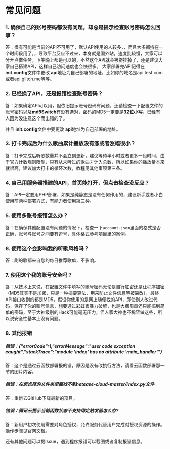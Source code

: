 # 常见问题

### 1. 确保自己的账号密码都没有问题，却总是提示检查账号密码怎么回事？

答：很有可能是当前的API不可用了，默认API使用的人较多，，而且大多都挤在一个时间段用了，，导致平台反应不过来，本身就是国外站，速度比较慢，大家可以分开点做任务，下午晚上都是可以的，不然这个API就会被挤挂掉了，还是建议大家自己搭建API，这样自己访问速度也会快很多。
大家部署完API记得在 **init.config**文件中更改 **api**地址为自己部署的地址，比如你的域名是api.test.com或者api.glitch.me等等。

### 2. 已经换了API，还是报错检查账号密码？

答：如果确定API可以用，但依旧提示账号密码有问题，还请检查一下配置文件的账号密码以及**md5Switch**有没有选对，密码的MD5一定要是**32位小写**，已经有人因为没注意这个而出错的了。

并且 **init.config**文件中要更改 **api**地址为自己部署的地址。

### 3. 打卡完成后为什么歌曲累计播放没有涨或者涨幅很小？

答：打卡完成后听歌数量并不会立刻更新，建议等待半小时或者更多一段时间，由于官方计数规则限制，只有从未听过的歌曲才计入总数，所以如果你的播放量本来就很高，建议加大打卡的循环次数，教程见其他事项第三条。

### 4. 自己用服务器搭建的API，首页能打开，但点击检查没反应？

答：API一定要用PHP部署，如果是纯静态是没有任何作用的，建议新手或者小白使用前两种部署方式，有能力者使用第三种。

### 5. 使用多账号报错怎么办？

答：在确保其他配置没有问题的情况下，检查一下`account.json`里面的格式是否正确，账号与账号之间要有逗号，具体格式参考项目里的案例。

### 6. 使用这个会影响我的听歌风格吗？

答：刷的歌都来自您的每日推荐歌单，不影响。

### 7. 使用这个我的账号安全吗？

答：从技术上来说，在配置文件中填写的账号密码无论是自行加密还是让程序加密（MD5其实不是加密，只是一种摘要算法，用来防止文件信息等被篡改），最终API接口收到的都是MD5，假设你使用的是网上随便找的API，即使别人改过代码，保存了你的账号信息，想要通过彩虹表暴力破解，也是大费周章还只能搞到简单的密码，至于大神级别的Hack可能毫无压力，但人家大神也不稀罕做这些，所以说安全性基本上没有问题。

### 8. 其他报错

##### 错误：{"errorCode":1,"errorMessage":"user code exception caught","stackTrace":"module 'index' has no attribute 'main_handler'"}

答：这个是通过云函数部署报的错，原因是没有改执行方法，请看云函数部署那一节的图片内容。

##### 错误：在您选择的文件夹里面找不到netease-cloud-master/index.py文件

答：重新去GitHub下载最新的项目。

##### 错误：腾讯云提示当前函数状态不支持绑定触发器怎么办?

答：新用户初次使用需要对角色授权，允许服务代替用户完成对授权资源的操作。操作步骤见官网文档。

还有其他问题可以提Issue，遇到程序报错可以截图或者复制报错信息。
